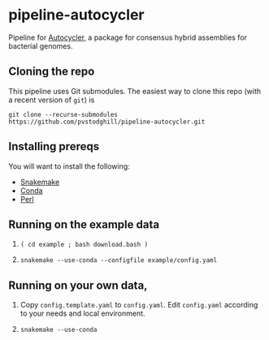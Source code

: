 # pipeline-autocycler

Pipeline for [Autocycler](https://github.com/rrwick/Autocycler), a
package for consensus hybrid assemblies for bacterial genomes.

## Cloning the repo

This pipeline uses Git submodules. The easiest way to clone this repo
(with a recent version of `git`) is

```
git clone --recurse-submodules https://github.com/pvstodghill/pipeline-autocycler.git
```

## Installing prereqs

You will want to install the following:

- [Snakemake](https://snakemake.github.io/)
- [Conda](https://conda.io)
- [Perl](https://www.perl.org/)

## Running on the example data

1. `( cd example ; bash download.bash )`

1. `snakemake --use-conda --configfile example/config.yaml`

## Running on your own data,

1. Copy `config.template.yaml` to `config.yaml`.  Edit `config.yaml`
   according to your needs and local environment.

1. `snakemake --use-conda`

